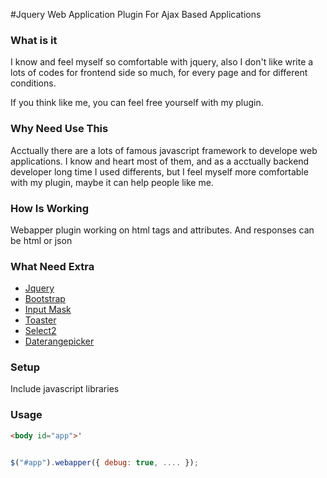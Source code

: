 #Jquery Web Application Plugin For Ajax Based Applications

### What is it

I know and feel myself so comfortable with jquery, also I don't like write a lots of codes for frontend side so much, for every page and for different conditions. 

If you think like me, you can feel free yourself with my plugin.

### Why Need Use This

Acctually there are a lots of famous javascript framework to develope web applications.
I know and heart most of them, and as a acctually backend developer long time I used differents, but I feel myself more comfortable with my plugin, maybe it can help people like me.

### How Is Working

Webapper plugin working on html tags and attributes.
And responses can be html or json

### What Need Extra

* [Jquery](https://jquery.com/)
* [Bootstrap](http://getbootstrap.com/)
* [Input Mask](http://github.com/RobinHerbots/jquery.inputmask)
* [Toaster](https://github.com/CodeSeven/toastr)
* [Select2](https://select2.github.io/)
* [Daterangepicker](http://www.daterangepicker.com/)

### Setup

Include javascript libraries


### Usage

```html
<body id="app">'
```

```javascript

$("#app").webapper({ debug: true, .... });

```

